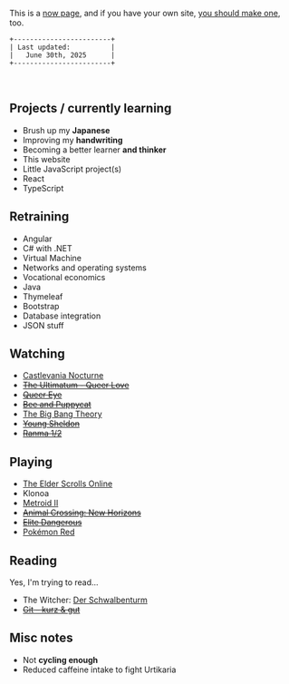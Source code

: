 This is a [now page](https://nownownow.com/about), and if you have your own site, [you should make one](https://nownownow.com/about), too.

```
+------------------------+
| Last updated:          |
|   June 30th, 2025      |
+------------------------+
```
<br>

## Projects / currently learning

- Brush up my **Japanese**
- Improving my **handwriting**
- Becoming a better learner **and thinker**
- This website
- Little JavaScript project(s)
- React
- TypeScript

## Retraining

- Angular
- C# with .NET
- Virtual Machine
- Networks and operating systems
- Vocational economics
- Java
- Thymeleaf
- Bootstrap
- Database integration
- JSON stuff

## Watching

- [Castlevania Nocturne](https://www.netflix.com/de/title/81436901)
- ~~[The Ultimatum - Queer Love](https://www.netflix.com/de/title/81598495)~~
- ~~[Queer Eye](https://www.netflix.com/de/title/80160037)~~
- ~~[Bee and Puppycat](https://www.imdb.com/de/title/tt4163486/)~~
- [The Big Bang Theory](https://www.netflix.com/de/title/70143830)
- ~~[Young Sheldon](https://www.netflix.com/de-en/title/80192612)~~
- ~~[Ranma 1/2](https://www.netflix.com/de/title/81171925)~~

## Playing

- [The Elder Scrolls Online](https://www.elderscrollsonline.com/de/home)
- Klonoa
- [Metroid II](https://www.nintendo.com/de-de/Spiele/Game-Boy/Metroid-II-Return-of-Samus-275737.html)
- ~~[Animal Crossing: New Horizons](https://www.nintendo.com/us/store/products/animal-crossing-new-horizons-switch/)~~
- ~~[Elite Dangerous](https://www.elitedangerous.com/)~~
- [Pokémon Red](https://www.pokemon.com/us/pokemon-video-games/pokemon-red-version-and-pokemon-blue-version)

## Reading

Yes, I'm trying to read...

- The Witcher: [Der Schwalbenturm](https://www.thalia.de/shop/home/artikeldetails/A1054710861)
- ~~[Git – kurz & gut](https://www.thalia.de/shop/home/artikeldetails/A1062191873)~~

## Misc notes

- Not **cycling enough**
- Reduced caffeine intake to fight Urtikaria
